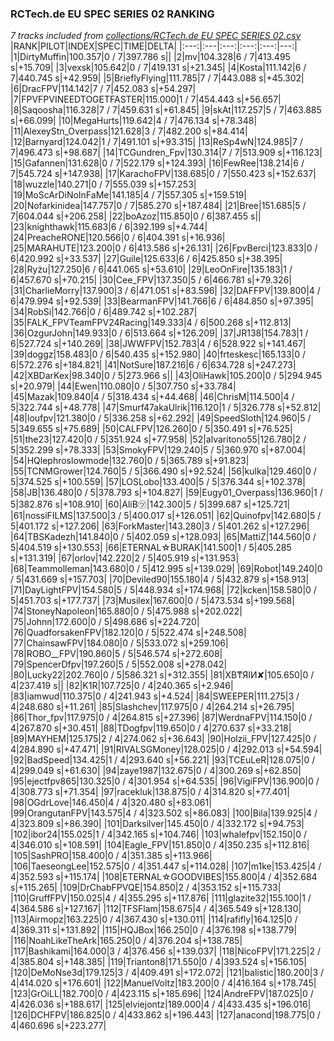 ### RCTech.de EU SPEC SERIES 02 RANKING
*7 tracks included from [collections/RCTech.de EU SPEC SERIES 02.csv](/collections/RCTech.de%20EU%20SPEC%20SERIES%2002.csv)*
|RANK|PILOT|INDEX|SPEC|TIME|DELTA|
|:---:|:---|:---:|:---:|:---:|---:|
|1|DirtyMuffin|100.357|0 / 7|397.786 s||
|2|mv|104.328|6 / 7|413.495 s|+15.709|
|3|vexsk|105.642|0 / 7|419.131 s|+21.345|
|4|Kosta|111.142|6 / 7|440.745 s|+42.959|
|5|BrieflyFlying|111.785|7 / 7|443.088 s|+45.302|
|6|DracFPV|114.142|7 / 7|452.083 s|+54.297|
|7|FPVFPVINEEDTOGETFASTER|115.000|1 / 7|454.443 s|+56.657|
|8|Saqoosha|116.328|7 / 7|459.631 s|+61.845|
|9|skAt|117.257|5 / 7|463.885 s|+66.099|
|10|MegaHurts|119.642|4 / 7|476.134 s|+78.348|
|11|AlexeyStn_Overpass|121.628|3 / 7|482.200 s|+84.414|
|12|Barnyard|124.042|1 / 7|491.101 s|+93.315|
|13|ReSp4wN|124.985|7 / 7|496.473 s|+98.687|
|14|TCGundren_Fpv|130.314|7 / 7|513.909 s|+116.123|
|15|Gafannen|131.628|0 / 7|522.179 s|+124.393|
|16|FewRee|138.214|6 / 7|545.724 s|+147.938|
|17|KarachoFPV|138.685|0 / 7|550.423 s|+152.637|
|18|wuzzle|140.271|0 / 7|555.039 s|+157.253|
|19|MoScArDiNoInFaMe|141.185|4 / 7|557.305 s|+159.519|
|20|Nofarkinidea|147.757|0 / 7|585.270 s|+187.484|
|21|Bree|151.685|5 / 7|604.044 s|+206.258|
|22|boAzoz|115.850|0 / 6|387.455 s||
|23|knighthawk|115.683|6 / 6|392.199 s|+4.744|
|24|PreacheRONE|120.566|0 / 6|404.391 s|+16.936|
|25|MARAHUTE|123.200|0 / 6|413.586 s|+26.131|
|26|FpvBerci|123.833|0 / 6|420.992 s|+33.537|
|27|Guile|125.633|6 / 6|425.850 s|+38.395|
|28|Ryżu|127.250|6 / 6|441.065 s|+53.610|
|29|LeoOnFire|135.183|1 / 6|457.670 s|+70.215|
|30|Cee_FPV|137.350|5 / 6|466.781 s|+79.326|
|31|CharlieMorry|137.900|3 / 6|471.051 s|+83.596|
|32|DAFFPV|139.800|4 / 6|479.994 s|+92.539|
|33|BearmanFPV|141.766|6 / 6|484.850 s|+97.395|
|34|RobSi|142.766|0 / 6|489.742 s|+102.287|
|35|FALK_FPVTeamFPV24Racing|149.333|4 / 6|500.268 s|+112.813|
|36|OzgurJohn|149.933|0 / 6|513.664 s|+126.209|
|37|JR138|154.783|1 / 6|527.724 s|+140.269|
|38|JWWFPV|152.783|4 / 6|528.922 s|+141.467|
|39|doggz|158.483|0 / 6|540.435 s|+152.980|
|40|frteskesc|165.133|0 / 6|572.276 s|+184.821|
|41|NotSure|187.216|6 / 6|634.728 s|+247.273|
|42|XBDarKex|98.340|0 / 5|273.966 s||
|43|OliHawk|105.200|0 / 5|294.945 s|+20.979|
|44|Ewen|110.080|0 / 5|307.750 s|+33.784|
|45|Mazak|109.840|4 / 5|318.434 s|+44.468|
|46|ChrisM|114.500|4 / 5|322.744 s|+48.778|
|47|Smurf47akaUlrik|116.120|1 / 5|326.778 s|+52.812|
|48|loufpv|121.380|0 / 5|336.258 s|+62.292|
|49|SpeedSloth|124.960|5 / 5|349.655 s|+75.689|
|50|CALFPV|126.260|0 / 5|350.491 s|+76.525|
|51|the23|127.420|0 / 5|351.924 s|+77.958|
|52|alvaritono55|126.780|2 / 5|352.299 s|+78.333|
|53|SmokyFPV|129.240|5 / 5|360.970 s|+87.004|
|54|HQlephroslowmode|132.760|0 / 5|365.789 s|+91.823|
|55|TCNMGrower|124.760|5 / 5|366.490 s|+92.524|
|56|kulka|129.460|0 / 5|374.525 s|+100.559|
|57|LOSLobo|133.400|5 / 5|376.344 s|+102.378|
|58|JB|136.480|0 / 5|378.793 s|+104.827|
|59|Eugy01_Overpass|136.960|1 / 5|382.876 s|+108.910|
|60|AliB㋡|142.300|5 / 5|399.687 s|+125.721|
|61|nossiFILMS|137.500|3 / 5|400.017 s|+126.051|
|62|Quinofpv|142.680|5 / 5|401.172 s|+127.206|
|63|ForkMaster|143.280|3 / 5|401.262 s|+127.296|
|64|TBSKadezh|141.840|0 / 5|402.059 s|+128.093|
|65|MattiZ|144.560|0 / 5|404.519 s|+130.553|
|66|ETERNAL☆BURAK|141.500|1 / 5|405.285 s|+131.319|
|67|orlov|142.220|2 / 5|405.919 s|+131.953|
|68|Teammolleman|143.680|0 / 5|412.995 s|+139.029|
|69|Robot|149.240|0 / 5|431.669 s|+157.703|
|70|Deviled90|155.180|4 / 5|432.879 s|+158.913|
|71|DayLightFPV|154.580|5 / 5|448.934 s|+174.968|
|72|kcken|158.580|0 / 5|451.703 s|+177.737|
|73|Musilex|167.600|0 / 5|473.534 s|+199.568|
|74|StoneyNapoleon|165.880|0 / 5|475.988 s|+202.022|
|75|Johnn|172.600|0 / 5|498.686 s|+224.720|
|76|QuadforsakenFPV|182.120|0 / 5|522.474 s|+248.508|
|77|ChainsawFPV|184.080|0 / 5|533.072 s|+259.106|
|78|ROBO__FPV|190.860|5 / 5|546.574 s|+272.608|
|79|SpencerDfpv|197.260|5 / 5|552.008 s|+278.042|
|80|Lucky22|202.760|0 / 5|586.321 s|+312.355|
|81|XB₸ЯIИ✘|105.650|0 / 4|237.419 s||
|82|K1R|107.725|0 / 4|240.365 s|+2.946|
|83|iamwud|110.375|0 / 4|241.943 s|+4.524|
|84|SWEEPER|111.275|3 / 4|248.680 s|+11.261|
|85|Slashchev|117.975|0 / 4|264.214 s|+26.795|
|86|Thor_fpv|117.975|0 / 4|264.815 s|+27.396|
|87|WerdnaFPV|114.150|0 / 4|267.870 s|+30.451|
|88|TDogfpv|119.650|0 / 4|270.637 s|+33.218|
|89|MAYHEM|125.175|2 / 4|274.062 s|+36.643|
|90|Holzii_FPV|127.425|0 / 4|284.890 s|+47.471|
|91|RIVALSGMoney|128.025|0 / 4|292.013 s|+54.594|
|92|BadSpeed|134.425|1 / 4|293.640 s|+56.221|
|93|TCEuLeR|128.075|0 / 4|299.049 s|+61.630|
|94|zaye1987|132.675|0 / 4|300.269 s|+62.850|
|95|ejectfpv865|130.325|0 / 4|301.954 s|+64.535|
|96|VigiFPV|136.900|0 / 4|308.773 s|+71.354|
|97|racekluk|138.875|0 / 4|314.820 s|+77.401|
|98|OGdrLove|146.450|4 / 4|320.480 s|+83.061|
|99|OrangutanFPV|143.575|4 / 4|323.502 s|+86.083|
|100|Bila|139.925|4 / 4|323.809 s|+86.390|
|101|Darksilver|145.450|0 / 4|332.172 s|+94.753|
|102|ibor24|155.025|1 / 4|342.165 s|+104.746|
|103|whalefpv|152.150|0 / 4|346.010 s|+108.591|
|104|Eagle_FPV|151.850|0 / 4|350.235 s|+112.816|
|105|SashPRO|158.400|0 / 4|351.385 s|+113.966|
|106|TaeseongLee|152.575|0 / 4|351.447 s|+114.028|
|107|m1ke|153.425|4 / 4|352.593 s|+115.174|
|108|ETERNAL☆GOODVIBES|155.800|4 / 4|352.684 s|+115.265|
|109|DrChabFPVQE|154.850|2 / 4|353.152 s|+115.733|
|110|GruffFPV|150.025|4 / 4|355.295 s|+117.876|
|111|glazite32|155.100|1 / 4|364.586 s|+127.167|
|112|TFSFlam|158.675|4 / 4|365.549 s|+128.130|
|113|Airmopz|163.225|0 / 4|367.430 s|+130.011|
|114|rafifly|164.125|0 / 4|369.311 s|+131.892|
|115|HQJBox|166.250|0 / 4|376.198 s|+138.779|
|116|NoahLikeTheArk|165.250|0 / 4|376.204 s|+138.785|
|117|Bashikami|164.000|3 / 4|376.456 s|+139.037|
|118|NicoFPV|171.225|2 / 4|385.804 s|+148.385|
|119|Trianton8|171.550|0 / 4|393.524 s|+156.105|
|120|DeMoNse3d|179.125|3 / 4|409.491 s|+172.072|
|121|balistic|180.200|3 / 4|414.020 s|+176.601|
|122|ManuelVoltz|183.200|0 / 4|416.164 s|+178.745|
|123|GrOiLL|182.700|0 / 4|423.115 s|+185.696|
|124|AndreFPV|187.025|0 / 4|426.036 s|+188.617|
|125|elviejontz|189.000|4 / 4|433.435 s|+196.016|
|126|DCHFPV|186.825|0 / 4|433.862 s|+196.443|
|127|anacond|198.775|0 / 4|460.696 s|+223.277|
